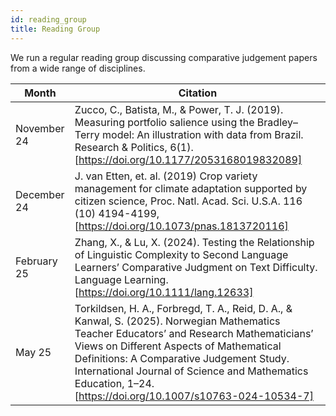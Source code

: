 ```yaml
---
id: reading_group
title: Reading Group
---
```


We run a regular reading group discussing comparative judgement papers from a wide range of disciplines. 

| Month       | Citation |
|-------------|----------|
| November 24 | Zucco, C., Batista, M., & Power, T. J. (2019). Measuring portfolio salience using the Bradley–Terry model: An illustration with data from Brazil. Research & Politics, 6(1). [https://doi.org/10.1177/2053168019832089] |
| December 24 | J. van Etten, et. al. (2019)   Crop variety management for climate adaptation supported by citizen science, Proc. Natl. Acad. Sci. U.S.A. 116 (10) 4194-4199, [https://doi.org/10.1073/pnas.1813720116] |
| February 25 | Zhang, X., & Lu, X. (2024). Testing the Relationship of Linguistic Complexity to Second Language Learners’ Comparative Judgment on Text Difficulty. Language Learning. [https://doi.org/10.1111/lang.12633]|
| May 25       | Torkildsen, H. A., Forbregd, T. A., Reid, D. A., & Kanwal, S. (2025). Norwegian Mathematics Teacher Educators’ and Research Mathematicians’ Views on Different Aspects of Mathematical Definitions: A Comparative Judgement Study. International Journal of Science and Mathematics Education, 1–24. [https://doi.org/10.1007/s10763-024-10534-7] |
